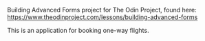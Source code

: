 Building Advanced Forms project for The Odin Project, found here:
https://www.theodinproject.com/lessons/building-advanced-forms

This is an application for booking one-way flights.
